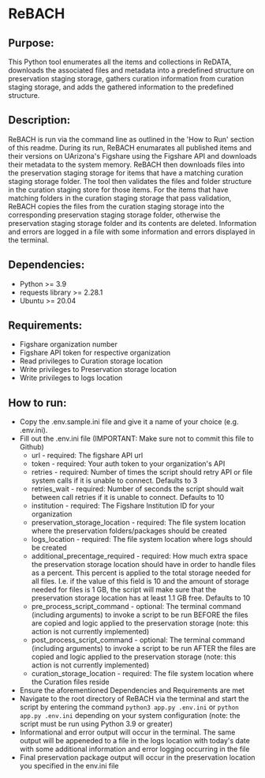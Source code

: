 # ReBACH

## Purpose:
This Python tool enumerates all the items and collections in ReDATA, downloads the associated files and metadata into a predefined structure on preservation staging storage, gathers curation information from curation staging storage, and adds the gathered information to the predefined structure.

## Description:
ReBACH is run via the command line as outlined in the 'How to Run' section of this readme. During its run, ReBACH enumarates all published items and their versions on UArizona's Figshare using the Figshare API and downloads their metadata to the system memory. ReBACH then downloads files into the preservation staging storage for items that have a matching curation staging storage folder. The tool then validates the files and folder structure in the curation staging store for those items. For the items that have matching folders in the curation staging storage that pass validation, ReBACH copies the files from the curation staging storage into the corresponding preservation staging storage folder, otherwise the preservation staging storage folder and its contents are deleted. Information and errors are logged in a file with some information and errors displayed in the terminal.

## Dependencies:
- Python >= 3.9
- requests library >= 2.28.1
- Ubuntu >= 20.04

## Requirements:
- Figshare organization number
- Figshare API token for respective organization
- Read privileges to Curation storage location
- Write privileges to Preservation storage location
- Write privileges to logs location

## How to run:
- Copy the .env.sample.ini file and give it a name of your choice (e.g. .env.ini).
- Fill out the .env.ini file (IMPORTANT: Make sure not to commit this file to Github)
    - url - required: The figshare API url
    - token - required: Your auth token to your organization's API
    - retries - required: Number of times the script should retry API or file system calls if it is unable to connect. Defaults to 3
    - retries_wait - required: Number of seconds the script should wait between call retries if it is unable to connect. Defaults to 10
    - institution - required: The Figshare Institution ID for your organization
    - preservation_storage_location - required: The file system location where the preservation folders/packages should be created
    - logs_location - required: The file system location where logs should be created
    - additional_precentage_required - required: How much extra space the preservation storage location should have in order to handle files as a percent. This percent is applied to the total storage needed for all files. I.e. if the value of this field is 10 and the amount of storage needed for files is 1 GB, the script will make sure that the preservation storage location has at least 1.1 GB free. Defaults to 10 
    - pre_process_script_command - optional: The terminal command (including arguments) to invoke a script to be run BEFORE the files are copied and logic applied to the preservation storage (note: this action is not currently implemented)
    - post_process_script_command - optional: The terminal command (including arguments) to invoke a script to be run AFTER the files are copied and logic applied to the preservation storage (note: this action is not currently implemented)
    - curation_storage_location - required: The file system location where the Curation files reside
- Ensure the aforementioned Dependencies and Requirements are met
- Navigate to the root directory of ReBACH via the terminal and start the script by entering the command `python3 app.py .env.ini` or `python app.py .env.ini` depending on your system configuration (note: the script must be run using Python 3.9 or greater)
- Informational and error output will occur in the terminal. The same output will be appeneded to a file in the logs location with today's date with some additional information and error logging occurring in the file
- Final preservation package output will occur in the preservation location you specified in the env.ini file

